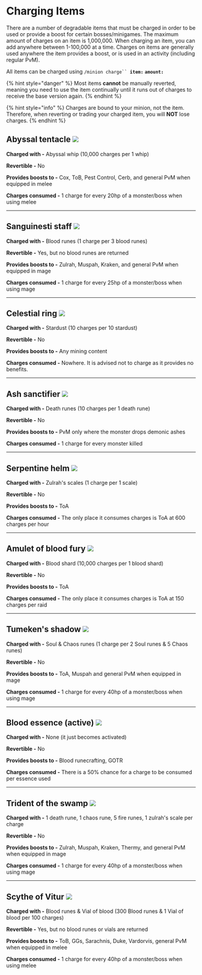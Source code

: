# Charging Items

There are a number of degradable items that must be charged in order to be used or provide a boost for certain bosses/minigames. The maximum amount of charges on an item is 1,000,000. When charging an item, you can add anywhere between 1-100,000 at a time. Charges on items are generally used anywhere the item provides a boost, or is used in an activity (including regular PvM).

All items can be charged using `/minion charge`` `**`item:`** **`amount:`**&#x20;

{% hint style="danger" %}
Most items **cannot** be manually reverted, meaning you need to use the item continually until it runs out of charges to receive the base version again.
{% endhint %}

{% hint style="info" %}
Charges are bound to your minion, not the item. Therefore, when reverting or trading your charged item, you will **NOT** lose charges.
{% endhint %}

## Abyssal tentacle ![](../.gitbook/assets/Abyssal\_tentacle.png)

**Charged with -** Abyssal whip (10,000 charges per 1 whip)

**Revertible -** No

**Provides boosts to -** Cox, ToB, Pest Control, Cerb, and general PvM when equipped in melee

**Charges consumed -** 1 charge for every 20hp of a monster/boss when using melee

***

## Sanguinesti staff ![](../.gitbook/assets/Sanguinesti\_staff.png)

**Charged with -** Blood runes (1 charge per 3 blood runes)

**Revertible -** Yes, but no blood runes are returned

**Provides boosts to -** Zulrah, Muspah, Kraken, and general PvM when equipped in mage

**Charges consumed -** 1 charge for every 25hp of a monster/boss when using mage

***

## Celestial ring ![](../.gitbook/assets/Celestial\_ring.png)

**Charged with -** Stardust (10 charges per 10 stardust)

**Revertible -** No

**Provides boosts to -** Any mining content

**Charges consumed -** Nowhere. It is advised not to charge as it provides no benefits.

***

## Ash sanctifier ![](../.gitbook/assets/Ash\_sanctifier.png)

**Charged with -** Death runes (10 charges per 1 death rune)

**Revertible -** No

**Provides boosts to -** PvM only where the monster drops demonic ashes

**Charges consumed -** 1 charge for every monster killed

***

## Serpentine helm ![](../.gitbook/assets/Serpentine\_helm.png)

**Charged with -** Zulrah's scales (1 charge per 1 scale)

**Revertible -** No

**Provides boosts to -** ToA

**Charges consumed -** The only place it consumes charges is ToA at 600 charges per hour

***

## Amulet of blood fury ![](../.gitbook/assets/Amulet\_of\_blood\_fury.png)

**Charged with -** Blood shard (10,000 charges per 1 blood shard)

**Revertible -** No

**Provides boosts to -** ToA

**Charges consumed -** The only place it consumes charges is ToA at 150 charges per raid

***

## Tumeken's shadow ![](<../.gitbook/assets/Tumeken's\_shadow (1).png>)

**Charged with -** Soul & Chaos runes (1 charge per 2 Soul runes & 5 Chaos runes)

**Revertible -** No

**Provides boosts to -** ToA, Muspah and general PvM when equipped in mage

**Charges consumed -** 1 charge for every 40hp of a monster/boss when using mage

***

## Blood essence (active) ![](../.gitbook/assets/Blood\_essence.png)

**Charged with -** None (it just becomes activated)

**Revertible -** No

**Provides boosts to -** Blood runecrafting, GOTR

**Charges consumed -** There is a 50% chance for a charge to be consumed per essence used

***

## Trident of the swamp ![](../.gitbook/assets/Trident\_of\_the\_swamp.png)

**Charged with -** 1 death rune, 1 chaos rune, 5 fire runes, 1 zulrah's scale per charge

**Revertible -** No

**Provides boosts to -** Zulrah, Muspah, Kraken, Thermy, and general PvM when equipped in mage

**Charges consumed -** 1 charge for every 40hp of a monster/boss when using mage

***

## **Scythe of Vitur** ![](../.gitbook/assets/Scythe\_of\_vitur.png)

**Charged with -** Blood runes & Vial of blood (300 Blood runes & 1 Vial of blood per 100 charges)

**Revertible -** Yes, but no blood runes or vials are returned

**Provides boosts to -** ToB, GGs, Sarachnis, Duke, Vardorvis, general PvM when equipped in melee

**Charges consumed -** 1 charge for every 40hp of a monster/boss when using melee
